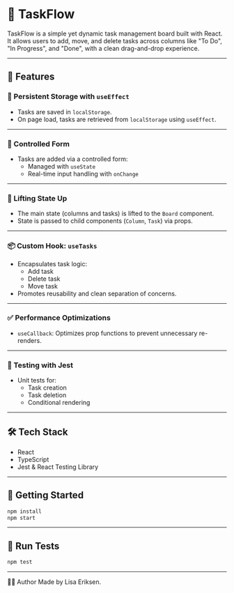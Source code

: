 # 🧩 TaskFlow

TaskFlow is a simple yet dynamic task management board built with React. It allows users to add, move, and delete tasks across columns like "To Do", "In Progress", and "Done", with a clean drag-and-drop experience.

---

## 🚀 Features


### 🧠 Persistent Storage with `useEffect`

- Tasks are saved in `localStorage`.
- On page load, tasks are retrieved from `localStorage` using `useEffect`.

---

### 🔄  Controlled Form

- Tasks are added via a controlled form:
  - Managed with `useState`
  - Real-time input handling with `onChange`

---

### 🧱 Lifting State Up

- The main state (columns and tasks) is lifted to the `Board` component.
- State is passed to child components (`Column`, `Task`) via props.

---

### 📦 Custom Hook: `useTasks`

- Encapsulates task logic:
  - Add task
  - Delete task
  - Move task
- Promotes reusability and clean separation of concerns.

---

### ✅ Performance Optimizations

- `useCallback`: Optimizes prop functions to prevent unnecessary re-renders.

---

### 🧪 Testing with Jest 

- Unit tests for:
  - Task creation
  - Task deletion
  - Conditional rendering

---

## 🛠️ Tech Stack

- React
- TypeScript
- Jest & React Testing Library

---

## 🚀 Getting Started

```bash
npm install
npm start
```

---
## 🧪 Run Tests

```bash
npm test
```

---


🧑‍💻 Author
Made by Lisa Eriksen.